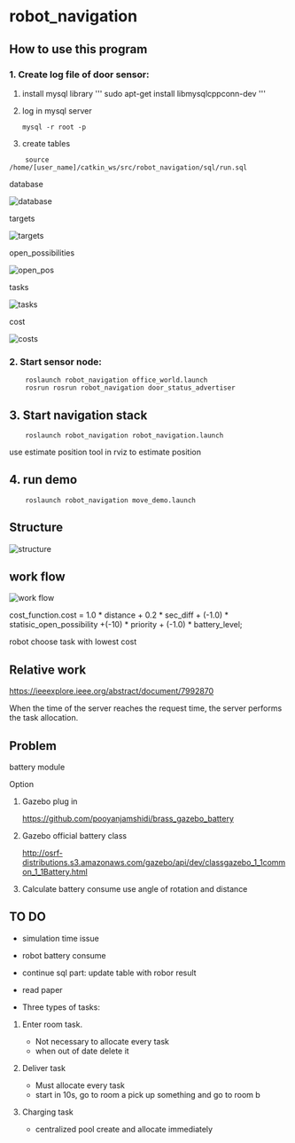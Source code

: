 # robot_navigation
## How to use this program

### 1.  Create log file of door sensor:
1. install mysql library
'''
sudo apt-get install libmysqlcppconn-dev
'''

2. log in mysql server 

    `mysql -r root -p`

3. create tables
```
    source /home/[user_name]/catkin_ws/src/robot_navigation/sql/run.sql
```
database 

![database](./img/robot-database.png)

targets

![targets](./img/targets.png)

open_possibilities

![open_pos](./img/open_possibilities.png)

tasks

![tasks](./img/tasks.png)

cost

![costs](./img/costs.png)

### 2.  Start sensor node:
```
    roslaunch robot_navigation office_world.launch
    rosrun rosrun robot_navigation door_status_advertiser
```
## 3. Start navigation stack
```
    roslaunch robot_navigation robot_navigation.launch
```
use estimate position tool in rviz to estimate position

## 4. run demo
```
    roslaunch robot_navigation move_demo.launch
```
## Structure

![structure](./img/robot-ros_structure.png)

## work flow
![work flow](./img/robot-ros_workflow.png)

cost_function.cost = 1.0 * distance + 0.2 * sec_diff + (-1.0) * statisic_open_possibility +(-10) * priority  +  (-1.0) * battery_level;

robot choose task with lowest cost


## Relative work

https://ieeexplore.ieee.org/abstract/document/7992870

When the time of the server reaches the request time, the server performs the task allocation. 

## Problem 

battery module

Option 

1.  Gazebo plug in 
    
    https://github.com/pooyanjamshidi/brass_gazebo_battery
    
2. Gazebo official battery class

    http://osrf-distributions.s3.amazonaws.com/gazebo/api/dev/classgazebo_1_1common_1_1Battery.html

3.   Calculate battery consume use angle of rotation and distance

## TO DO

- simulation time issue
- robot battery consume
- continue sql part: update table with robor result
- read paper

- Three types of tasks:

1.  Enter room task. 
    -   Not necessary to allocate every task
    -   when out of date delete it

2.  Deliver task  
    -   Must allocate every task
    -   start in 10s, go to room a pick up something and go to room b

3. Charging task
    -  centralized pool create and allocate immediately


